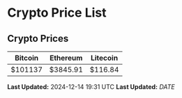 # Crypto Price List

## Crypto Prices
| Bitcoin | Ethereum | Litecoin |
| ------- | -------- | -------- |
| $101137 | $3845.91 | $116.84 |
**Last Updated:** 2024-12-14 19:31 UTC
**Last Updated:** $DATE$
